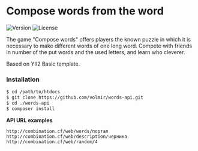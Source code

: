 Compose words from the word
===============

![Version](https://img.shields.io/badge/Version-0.9.0-blue.svg)
![License](https://img.shields.io/badge/License-MIT-green.svg)

The game "Compose words" offers players the known puzzle in which it is necessary to make different words of one long word.
Compete with friends in number of the put words and the used letters, and learn who cleverer. 

Based on YII2 Basic template.

### Installation

```sh
$ cd /path/to/htdocs
$ git clone https://github.com/volmir/words-api.git
$ cd ./words-api
$ composer install
```

**API URL examples**

```
http://combination.cf/web/words/портал
http://combination.cf/web/description/черника
http://combination.cf/web/random/4
```

